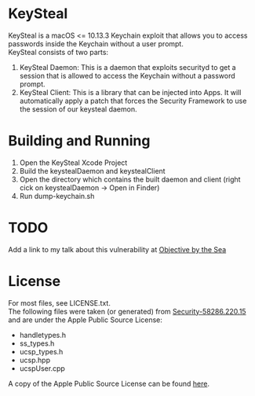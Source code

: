 # KeySteal
KeySteal is a macOS <= 10.13.3 Keychain exploit that allows you to access passwords inside the Keychain without a user prompt.  
KeySteal consists of two parts:
1. KeySteal Daemon: This is a daemon that exploits securityd to get a session that is allowed to access the Keychain without a password prompt.
2. KeySteal Client: This is a library that can be injected into Apps. It will automatically apply a patch that forces the Security Framework to use the session of our keysteal daemon.

# Building and Running
1. Open the KeySteal Xcode Project
2. Build the keystealDaemon and keystealClient
3. Open the directory which contains the built daemon and client (right cick on keystealDaemon -> Open in Finder)
4. Run dump-keychain.sh

# TODO
Add a link to my talk about this vulnerability at [Objective by the Sea](https://objectivebythesea.com/v2/)

# License
For most files, see LICENSE.txt.  
The following files were taken (or generated) from [Security-58286.220.15](https://opensource.apple.com/source/Security/Security-58286.220.15/) and are under the Apple Public Source License:
* handletypes.h
* ss_types.h
* ucsp_types.h
* ucsp.hpp
* ucspUser.cpp

A copy of the Apple Public Source License can be found [here](http://www.opensource.apple.com/apsl/).
